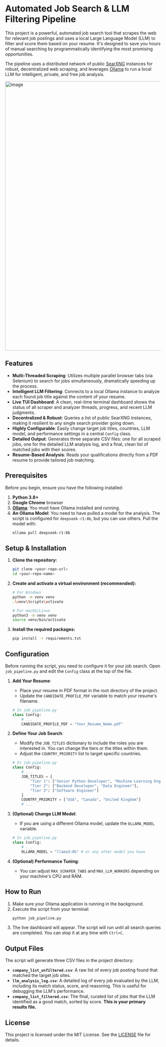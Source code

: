 # Automated Job Search & LLM Filtering Pipeline

This project is a powerful, automated job search tool that scrapes the web for relevant job postings and uses a local Large Language Model (LLM) to filter and score them based on your resume. It's designed to save you hours of manual searching by programmatically identifying the most promising opportunities.

The pipeline uses a distributed network of public [SearXNG](https://github.com/searxng/searxng) instances for robust, decentralized web scraping, and leverages [Ollama](https://ollama.com/) to run a local LLM for intelligent, private, and free job analysis.

<img width="1247" height="867" alt="image" src="https://github.com/user-attachments/assets/95350fb3-e1d1-4774-8cad-5a9536be26f0" />

## Features

-   **Multi-Threaded Scraping**: Utilizes multiple parallel browser tabs (via Selenium) to search for jobs simultaneously, dramatically speeding up the process.
-   **Intelligent LLM Filtering**: Connects to a local Ollama instance to analyze each found job title against the content of your resume.
-   **Live TUI Dashboard**: A clean, real-time terminal dashboard shows the status of all scraper and analyzer threads, progress, and recent LLM judgments.
-   **Decentralized & Robust**: Queries a list of public SearXNG instances, making it resilient to any single search provider going down.
-   **Highly Configurable**: Easily change target job titles, countries, LLM model, and performance settings in a central `Config` class.
-   **Detailed Output**: Generates three separate CSV files: one for all scraped jobs, one for the detailed LLM analysis log, and a final, clean list of matched jobs with their scores.
-   **Resume-Based Analysis**: Reads your qualifications directly from a PDF resume to provide tailored job matching.

## Prerequisites

Before you begin, ensure you have the following installed:

1.  **Python 3.8+**
2.  **Google Chrome** browser
3.  **[Ollama](https://ollama.com/)**: You must have Ollama installed and running.
4.  **An Ollama Model**: You need to have pulled a model for the analysis. The script is configured for `deepseek-r1:8b`, but you can use others. Pull the model with:
    ```bash
    ollama pull deepseek-r1:8b
    ```

## Setup & Installation

1.  **Clone the repository:**
    ```bash
    git clone <your-repo-url>
    cd <your-repo-name>
    ```

2.  **Create and activate a virtual environment (recommended):**
    ```bash
    # For Windows
    python -m venv venv
    .\venv\Scripts\activate

    # For macOS/Linux
    python3 -m venv venv
    source venv/bin/activate
    ```

3.  **Install the required packages:**
    ```bash
    pip install -r requirements.txt
    ```

## Configuration

Before running the script, you need to configure it for your job search. Open `job_pipeline.py` and edit the `Config` class at the top of the file.

1.  **Add Your Resume**:
    -   Place your resume in PDF format in the root directory of the project.
    -   Update the `CANDIDATE_PROFILE_PDF` variable to match your resume's filename.
    ```python
    # In job_pipeline.py
    class Config:
        # ...
        CANDIDATE_PROFILE_PDF = "Your_Resume_Name.pdf"
    ```

2.  **Define Your Job Search**:
    -   Modify the `JOB_TITLES` dictionary to include the roles you are interested in. You can change the tiers or the titles within them.
    -   Adjust the `COUNTRY_PRIORITY` list to target specific countries.
    ```python
    # In job_pipeline.py
    class Config:
        # ...
        JOB_TITLES = {
            "Tier 1": ["Senior Python Developer", "Machine Learning Engineer"],
            "Tier 2": ["Backend Developer", "Data Engineer"],
            "Tier 3": ["Software Engineer"]
        }
        COUNTRY_PRIORITY = ["USA", "Canada", "United Kingdom"]
        # ...
    ```

3.  **(Optional) Change LLM Model**:
    -   If you are using a different Ollama model, update the `OLLAMA_MODEL` variable.
    ```python
    # In job_pipeline.py
    class Config:
        # ...
        OLLAMA_MODEL = "llama3:8b" # or any other model you have
    ```

4.  **(Optional) Performance Tuning**:
    -   You can adjust `MAX_SCRAPER_TABS` and `MAX_LLM_WORKERS` depending on your machine's CPU and RAM.

## How to Run

1.  Make sure your Ollama application is running in the background.
2.  Execute the script from your terminal:
    ```bash
    python job_pipeline.py
    ```
3.  The live dashboard will appear. The script will run until all search queries are completed. You can stop it at any time with `Ctrl+C`.

## Output Files

The script will generate three CSV files in the project directory:

-   **`company_list_unfiltered.csv`**: A raw list of every job posting found that matched the target job sites.
-   **`llm_analysis_log.csv`**: A detailed log of every job evaluated by the LLM, including its match status, score, and reasoning. This is useful for debugging the LLM's performance.
-   **`company_list_filtered.csv`**: The final, curated list of jobs that the LLM identified as a good match, sorted by score. **This is your primary results file.**

## License

This project is licensed under the MIT License. See the [LICENSE](LICENSE) file for details.
